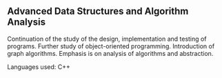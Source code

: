 <h2> Advanced Data Structures and Algorithm Analysis </h2>

Continuation of the study of the design, implementation and testing of programs. Further study of object-oriented programming. Introduction of graph algorithms. Emphasis is on analysis of algorithms and abstraction.

Languages used: C++
